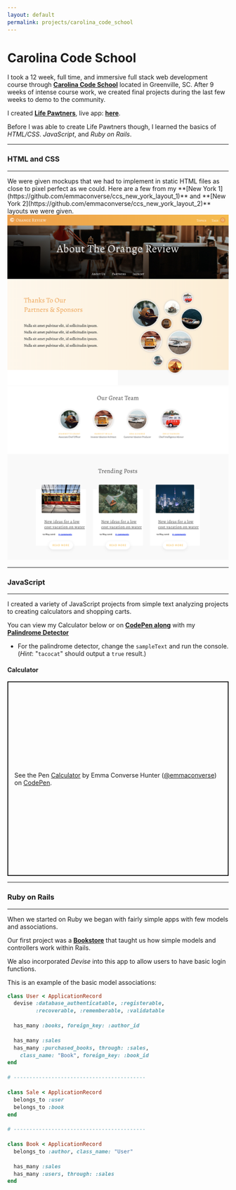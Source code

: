 ```yaml
---
layout: default
permalink: projects/carolina_code_school
---
```



# Carolina Code School

I took a 12 week, full time, and immersive full stack web development course through **[Carolina Code School](https://carolinacodeschool.org/)** located in Greenville, SC. After 9 weeks of intense course work, we created final projects during the last few weeks to demo to the community.

I created **[Life Pawtners]({{site.life_pawtners_details}})**, live app: **[here](https://lifepawtners.herokuapp.com/)**.

Before I was able to create Life Pawtners though, I learned the basics of _HTML/CSS_. _JavaScript_, and _Ruby on Rails_.

* * *
### HTML and CSS
* * *

<div class="project-block" markdown="1">
  We were given mockups that we had to implement in static HTML files as close to pixel perfect as we could. Here are a few from my **[New York 1](https://github.com/emmaconverse/ccs_new_york_layout_1)** and **[New York 2](https://github.com/emmaconverse/ccs_new_york_layout_2)** layouts we were given.
  <div class="project-images">
    <img src="../assets/images/ny-3.png">
    <img src="../assets/images/ny-2.png">
  </div>
</div>


* * *
### JavaScript
* * *

I created a variety of JavaScript projects from simple text analyzing projects to creating calculators and shopping carts.

You can view my Calculator below or on **[CodePen along](https://codepen.io/emmaconverse/pen/KKPgrrG)** with my **[Palindrome Detector](https://codepen.io/emmaconverse/pen/VwZKqwp)**
- For the palindrome detector, change the `sampleText` and run the console. (_Hint_: "`tacocat`" should output a `true` result.)

#### Calculator

<p class="codepen" data-height="443" data-theme-id="0" data-default-tab="js,result" data-user="emmaconverse" data-slug-hash="KKPgrrG" style="height: 443px; box-sizing: border-box; display: flex; align-items: center; justify-content: center; border: 2px solid; margin: 1em 0; padding: 1em;" data-pen-title="Calculator">
  <span>See the Pen
    <a href="https://codepen.io/emmaconverse/pen/KKPgrrG/">Calculator</a>
    by Emma Converse Hunter (<a href="https://codepen.io/emmaconverse">@emmaconverse</a>)
    on <a href="https://codepen.io">CodePen</a>.
  </span>
</p>
<script async src="https://static.codepen.io/assets/embed/ei.js"></script>


* * *
### Ruby on Rails
* * *

<!-- <div class="project-code-block" markdown="1"> -->

When we started on Ruby we began with fairly simple apps with few models and associations.

Our first project was a **[Bookstore](https://github.com/emmaconverse/ecommerce_bookstore)** that taught us how simple models and controllers work within Rails.

We also incorporated _Devise_ into this app to allow users to have basic login functions.

This is an example of the basic model associations:

```Ruby
class User < ApplicationRecord
  devise :database_authenticatable, :registerable,
         :recoverable, :rememberable, :validatable

  has_many :books, foreign_key: :author_id

  has_many :sales
  has_many :purchased_books, through: :sales,
    class_name: "Book", foreign_key: :book_id
end

# ------------------------------------------

class Sale < ApplicationRecord
  belongs_to :user
  belongs_to :book
end

# ------------------------------------------

class Book < ApplicationRecord
  belongs_to :author, class_name: "User"

  has_many :sales
  has_many :users, through: :sales
end
```
